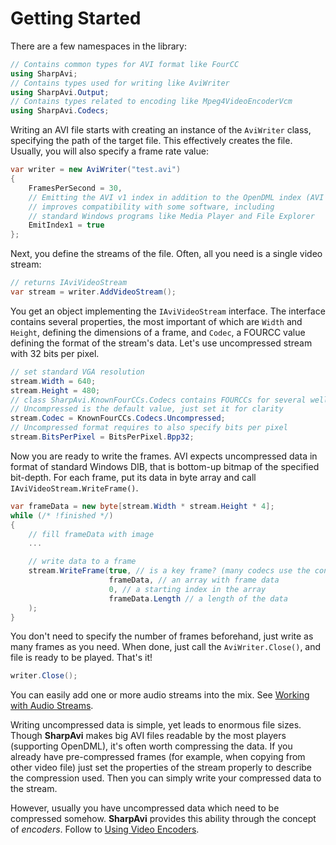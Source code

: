 # Getting Started

There are a few namespaces in the library:
```cs
// Contains common types for AVI format like FourCC
using SharpAvi;
// Contains types used for writing like AviWriter
using SharpAvi.Output;
// Contains types related to encoding like Mpeg4VideoEncoderVcm
using SharpAvi.Codecs;
```

Writing an AVI file starts with creating an instance of the `AviWriter` class, specifying the path of the target file. This effectively creates the file. Usually, you will also specify a frame rate value:
```cs
var writer = new AviWriter("test.avi")
{
    FramesPerSecond = 30,
    // Emitting the AVI v1 index in addition to the OpenDML index (AVI v2)
    // improves compatibility with some software, including 
    // standard Windows programs like Media Player and File Explorer
    EmitIndex1 = true
};
```

Next, you define the streams of the file. Often, all you need is a single video stream:
```cs
// returns IAviVideoStream
var stream = writer.AddVideoStream();
```

You get an object implementing the `IAviVideoStream` interface. The interface contains several properties, the most important of which are `Width` and `Height`, defining the dimensions of a frame, and `Codec`, a FOURCC value defining the format of the stream's data. Let's use uncompressed stream with 32 bits per pixel.
```cs
// set standard VGA resolution
stream.Width = 640;
stream.Height = 480;
// class SharpAvi.KnownFourCCs.Codecs contains FOURCCs for several well-known codecs
// Uncompressed is the default value, just set it for clarity
stream.Codec = KnownFourCCs.Codecs.Uncompressed;
// Uncompressed format requires to also specify bits per pixel
stream.BitsPerPixel = BitsPerPixel.Bpp32;
```

Now you are ready to write the frames. AVI expects uncompressed data in format of standard Windows DIB, that is bottom-up bitmap of the specified bit-depth. For each frame, put its data in byte array and call `IAviVideoStream.WriteFrame()`.
```cs
var frameData = new byte[stream.Width * stream.Height * 4];
while (/* !finished */)
{
    // fill frameData with image
    ...

    // write data to a frame
    stream.WriteFrame(true, // is a key frame? (many codecs use the concept of key frames, for others - all frames are keys)
                      frameData, // an array with frame data
                      0, // a starting index in the array
                      frameData.Length // a length of the data
    );
}
```

You don't need to specify the number of frames beforehand, just write as many frames as you need. When done, just call the `AviWriter.Close()`, and file is ready to be played. That's it!
```cs
writer.Close();
```

You can easily add one or more audio streams into the mix. See [Working with Audio Streams](working-with-audio-streams.md).

Writing uncompressed data is simple, yet leads to enormous file sizes. Though **SharpAvi** makes big AVI files readable by the most players (supporting OpenDML), it's often worth compressing the data.
If you already have pre-compressed frames (for example, when copying from other video file) just set the properties of the stream properly to describe the compression used. Then you can simply write your compressed data to the stream.

However, usually you have uncompressed data which need to be compressed somehow. **SharpAvi** provides this ability through the concept of _encoders_. Follow to [Using Video Encoders](using-video-encoders.md).
